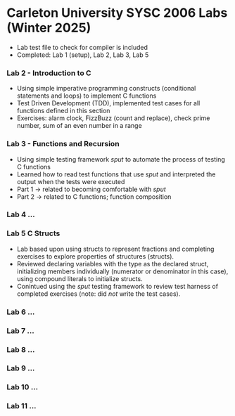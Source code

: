 # Carleton University SYSC 2006 Labs (Winter 2025)

* Lab test file to check for compiler is included
* Completed: Lab 1 (setup), Lab 2, Lab 3, Lab 5

### Lab 2 - Introduction to C
* Using simple imperative programming constructs (conditional statements and loops) to implement C functions
* Test Driven Development (TDD), implemented test cases for all functions defined in this section
* Exercises: alarm clock, FizzBuzz (count and replace), check prime number, sum of an even number in a range

### Lab 3 - Functions and Recursion
* Using simple testing framework *sput* to automate the process of testing C functions
* Learned how to read test functions that use *sput* and interpreted the output when the tests were executed
* Part 1 -> related to becoming comfortable with *sput*
* Part 2 -> related to C functions; function composition

### Lab 4 ...
### Lab 5 C Structs
* Lab based upon using structs to represent fractions and completing exercises to explore properties of structures (structs).
* Reviewed declaring variables with the type as the declared struct, initializing members individually (numerator or denominator in this case), using compound literals to initialize structs.
* Conintued using the *sput* testing framework to review test harness of completed exercises (note: did *not* write the test cases).

### Lab 6 ...
### Lab 7 ...
### Lab 8 ...
### Lab 9 ...
### Lab 10 ...
### Lab 11 ...